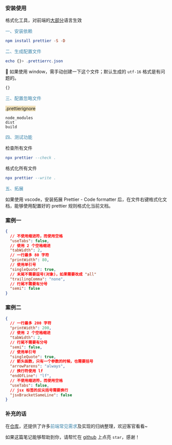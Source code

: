 ### 安装使用

格式化工具，对前端的[大部分](https://www.prettier.cn/docs/index.html)语言生效

<span style="color: #3a84aa">一、安装依赖</span>

```elm
npm install prettier -S -D
```

<span style="color: #3a84aa">二、生成配置文件</span>

```elm
echo {}> .prettierrc.json
```

:octopus: 如果使用 window，需手动创建一下这个文件；默认生成的 `utf-16` 格式是有问题的。

```javascript
{}
```

<span style="color: #3a84aa">三、配置忽略文件</span>

<span style="background: #efe0b9">.prettierignore</span>

```
node_modules
dist
build
```

<span style="color: #3a84aa">四、测试功能</span>

检查所有文件

```elm
npx prettier --check .
```

格式化所有文件

```elm
npx prettier --write .
```

<span style="color: #3a84aa">五、拓展</span>

如果使用 vscode，安装拓展 Prettier - Code formatter 后，在文件右键格式化文档，能够使用配置好的 prettier 规则格式化当前文档。



### 案例一

```json
{
  // 不使用缩进符，而使用空格
  "useTabs": false,
  // 使用 2 个空格缩进
  "tabWidth": 2,
  // 一行最多 80 字符
  "printWidth": 80,
  // 使用单引号
  "singleQuote": true,
  // 末尾不需要逗号(对象)，如果需要改成 "all"
  "trailingComma": "none",
  // 行尾不需要有分号
  "semi": false
}
```

### 案例二

```json
{
  // 一行最多 200 字符
  "printWidth": 200,
  // 使用 2 个空格缩进
  "tabWidth": 2,
  // 行尾不需要有分号
  "semi": false,
  // 使用单引号
  "singleQuote": true,
  // 箭头函数，只有一个参数的时候，也需要括号
  "arrowParens": "always",
  // 换行符使用 lf
  "endOfLine": "lf",
  // 不使用缩进符，而使用空格
  "useTabs": false,
  // jsx 标签的反尖括号需要换行
  "jsxBracketSameLine": false
}
```



### 补充的话

在[仓库](https://github.com/SpringLoach/power)，还提供了许多<span style="color: #3a84aa">前端常见需求</span>及实现的归纳整理，欢迎客官看看~

如果这篇笔记能够帮助到你，请帮忙在 [github](https://github.com/SpringLoach/power) 上点亮 `star`，感谢！
